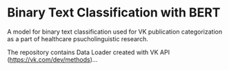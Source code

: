 # Binary Text Classification with BERT
A model for binary text classification used for VK publication categorization as a part of healthcare psucholinguistic research.

The repository contains Data Loader created with VK API (https://vk.com/dev/methods)...
